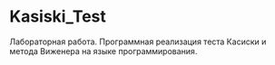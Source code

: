 # Kasiski_Test

Лабораторная работа. Программная реализация теста Касиски и метода Виженера на языке программирования.
